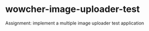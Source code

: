 wowcher-image-uploader-test
===========================

Assignment: implement a multiple image uploader test application
